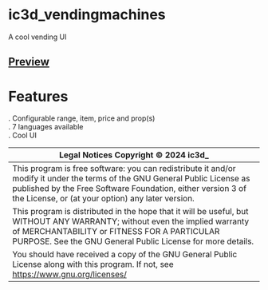 # ic3d_vendingmachines

A cool vending UI

## [Preview](https://youtu.be/IonbxrRKTy0?si=f0d04KbId_zRKJc_)

# Features
. Configurable range, item, price and prop(s)  
. 7 languages available  
. Cool UI  


| Legal Notices Copyright © 2024 ic3d_ 
| -------------
|This program is free software: you can redistribute it and/or modify it under the terms of the GNU General Public License as published by the Free Software Foundation, either version 3 of the License, or (at your option) any later version.
|This program is distributed in the hope that it will be useful, but WITHOUT ANY WARRANTY; without even the implied warranty of MERCHANTABILITY or FITNESS FOR A PARTICULAR PURPOSE. See the GNU General Public License for more details.
|You should have received a copy of the GNU General Public License along with this program. If not, see https://www.gnu.org/licenses/
